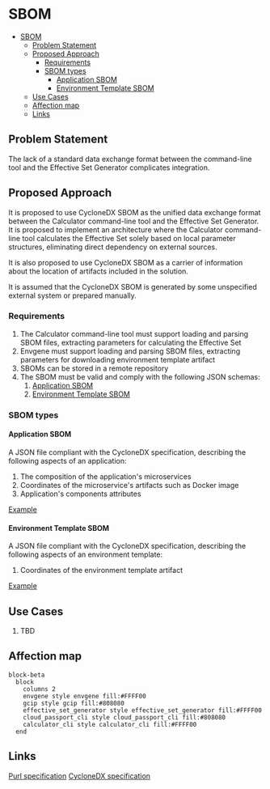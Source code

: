
# SBOM

- [SBOM](#sbom)
  - [Problem Statement](#problem-statement)
  - [Proposed Approach](#proposed-approach)
    - [Requirements](#requirements)
    - [SBOM types](#sbom-types)
      - [Application SBOM](#application-sbom)
      - [Environment Template SBOM](#environment-template-sbom)
  - [Use Cases](#use-cases)
  - [Affection map](#affection-map)
  - [Links](#links)

## Problem Statement

The lack of a standard data exchange format between the command-line tool and the Effective Set Generator complicates integration.

## Proposed Approach

It is proposed to use CycloneDX SBOM as the unified data exchange format between the Calculator command-line tool and the Effective Set Generator. It is proposed to implement an architecture where the Calculator command-line tool calculates the Effective Set solely based on local parameter structures, eliminating direct dependency on external sources.

It is also proposed to use CycloneDX SBOM as a carrier of information about the location of artifacts included in the solution.

It is assumed that the CycloneDX SBOM is generated by some unspecified external system or prepared manually.

### Requirements

1. The Calculator command-line tool must support loading and parsing SBOM files, extracting parameters for calculating the Effective Set
2. Envgene must support loading and parsing SBOM files, extracting parameters for downloading environment template artifact
3. SBOMs can be stored in a remote repository
4. The SBOM must be valid and comply with the following JSON schemas:
   1. [Application SBOM](/schemas/application.sbom.schema.json)
   2. [Environment Template SBOM](/schemas/env-template.sbom.schema.json)

### SBOM types

#### Application SBOM

A JSON file compliant with the CycloneDX specification, describing the following aspects of an application:

1. The composition of the application's microservices
2. Coordinates of the microservice's artifacts such as Docker image
3. Application's components attributes

[Example](/examples/application.sbom.json)

#### Environment Template SBOM

A JSON file compliant with the CycloneDX specification, describing the following aspects of an environment template:

1. Coordinates of the environment template artifact

[Example](/examples/env-template.sbom.json)

## Use Cases

1. TBD

## Affection map

```mermaid
block-beta
  block
    columns 2
    envgene style envgene fill:#FFFF00
    gcip style gcip fill:#808080
    effective_set_generator style effective_set_generator fill:#FFFF00
    cloud_passport_cli style cloud_passport_cli fill:#808080
    calculator_cli style calculator_cli fill:#FFFF00
  end
```

## Links

[Purl specification](https://github.com/package-url/purl-spec)
[CycloneDX specification](https://cyclonedx.org/docs/1.6/json/)
